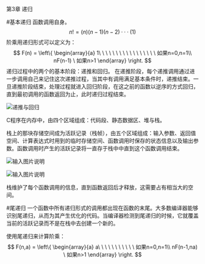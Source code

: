 第3章 递归

#基本递归
函数调用自身。
$$
n!=(n)(n-1)(n-2)···(1)
$$
阶乘用递归形式可以定义为：
$$
F(n) = 
\left\{
\begin{array}{a}
1\ \ \ \ \ \ \ \ \ \ \ \ \ \ \ \ \ 如果n=0,n=1\\
nF(n-1) \ 如果n>1
\end{array}
\right.
$$
递归过程中的两个的基本阶段：递推和回归。
在递推阶段，每个递推调用通过进一步调用自己来记住这次递推过程，当其中有调用满足基本条件时，递推结束。一旦递推阶段结束，处理过程就进入回归阶段，在这之前的函数以逆序的方式回归，直到最初调用的函数返回为止，此时递归过程结束。

![递推与回归](https://git.oschina.net/uploads/images/2017/0419/212943_dd0cf9e3_438941.png "递推与回归")

C程序在内存中，由四个区域组成：代码段、静态数据区、堆与栈。

栈上的那块存储空间成为活跃记录（栈帧），由五个区域组成：输入参数、返回值空间、计算表达式时用到的临时存储空间、函数调用时保存的状态信息以及输出参数。函数调用时产生的活跃记录将一直存于栈中中直到这个函数调用结束。

![输入图片说明](https://git.oschina.net/uploads/images/2017/0419/214645_46e04ab5_438941.png "在这里输入图片标题")

![输入图片说明](https://git.oschina.net/uploads/images/2017/0419/215011_6130ca3c_438941.png "在这里输入图片标题")

栈维护了每个函数调用的信息，直到函数返回后才释放，这需要占有相当大的空间。

#尾递归
一个函数中所有递归形式的调用都出现在函数的末尾。大多数编译器能够识别尾递归，从而为其产生优化的代码。当编译器检测到尾递归的时候，它就覆盖当前的活跃记录而不是在栈中去创建一个新的。

使用尾递归来计算阶乘：
$$
F(n,a) = 
\left\{
\begin{array}{a}
a\ \ \ \ \ \ \ \ \ \ \ 如果n=0,n=1\\
nF(n-1,na) \ 如果n>1
\end{array}
\right.
$$




